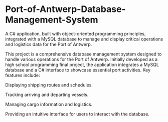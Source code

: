 # Port-of-Antwerp-Database-Management-System
A C# application, built with object-oriented programming principles, integrated with a MySQL database to manage and display critical operations and logistics data for the Port of Antwerp.

This project is a comprehensive database management system designed to handle various operations for the Port of Antwerp. Initially developed as a high school programming final project, the application integrates a MySQL database and a C# interface to showcase essential port activities. Key features include:

Displaying shipping routes and schedules.

Tracking arriving and departing vessels.

Managing cargo information and logistics.

Providing an intuitive interface for users to interact with the database.

